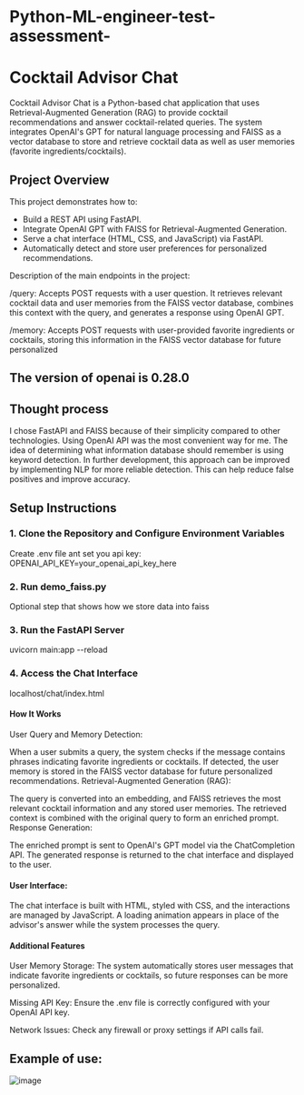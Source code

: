 # Python-ML-engineer-test-assessment-

# Cocktail Advisor Chat

Cocktail Advisor Chat is a Python-based chat application that uses Retrieval-Augmented Generation (RAG) to provide cocktail recommendations and answer cocktail-related queries. The system integrates OpenAI's GPT for natural language processing and FAISS as a vector database to store and retrieve cocktail data as well as user memories (favorite ingredients/cocktails).

## Project Overview

This project demonstrates how to:
- Build a REST API using FastAPI.
- Integrate OpenAI GPT with FAISS for Retrieval-Augmented Generation.
- Serve a chat interface (HTML, CSS, and JavaScript) via FastAPI.
- Automatically detect and store user preferences for personalized recommendations.

Description of the main endpoints in the project:

/query:
Accepts POST requests with a user question. It retrieves relevant cocktail data and user memories from the FAISS vector database, combines this context with the query, and generates a response using OpenAI GPT.

/memory:
Accepts POST requests with user-provided favorite ingredients or cocktails, storing this information in the FAISS vector database for future personalized

## The version of openai is 0.28.0

## Thought process

I chose FastAPI and FAISS because of their simplicity compared to other technologies. Using OpenAI API was the most convenient way for me. The idea of ​​determining what information database should remember is using keyword detection. In further development, this approach can be improved by implementing NLP for more reliable detection. This can help reduce false positives and improve accuracy.

## Setup Instructions

### 1. Clone the Repository and Configure Environment Variables
Create .env file ant set you api key:
OPENAI_API_KEY=your_openai_api_key_here

### 2. Run demo_faiss.py
Optional step that shows how we store data into faiss

### 3. Run the FastAPI Server
uvicorn main:app --reload

### 4. Access the Chat Interface
localhost/chat/index.html

#### How It Works
User Query and Memory Detection:

When a user submits a query, the system checks if the message contains phrases indicating favorite ingredients or cocktails.
If detected, the user memory is stored in the FAISS vector database for future personalized recommendations.
Retrieval-Augmented Generation (RAG):

The query is converted into an embedding, and FAISS retrieves the most relevant cocktail information and any stored user memories.
The retrieved context is combined with the original query to form an enriched prompt.
Response Generation:

The enriched prompt is sent to OpenAI's GPT model via the ChatCompletion API.
The generated response is returned to the chat interface and displayed to the user.

#### User Interface:

The chat interface is built with HTML, styled with CSS, and the interactions are managed by JavaScript.
A loading animation appears in place of the advisor's answer while the system processes the query.


#### Additional Features
User Memory Storage:
The system automatically stores user messages that indicate favorite ingredients or cocktails, so future responses can be more personalized.

Missing API Key:
Ensure the .env file is correctly configured with your OpenAI API key.

Network Issues:
Check any firewall or proxy settings if API calls fail.

## Example of use:
![image](https://github.com/user-attachments/assets/f215dcc9-b8bf-44b3-b447-22d4a01ab342)


